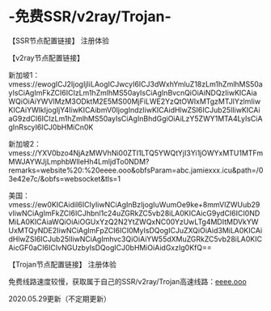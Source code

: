 # -免费SSR/v2ray/Trojan-
【SSR节点配置链接】
注册体验

【v2ray节点配置链接】

新加坡1：
vmess://ewogICJ2IjogIjIiLAogICJwcyI6ICJ3dWxhYmluZ18zLm1hZmlhMS50ayIsCiAgImFkZCI6ICIzLm1hZmlhMS50ayIsCiAgInBvcnQiOiAiNDQzIiwKICAiaWQiOiAiYWVlMzM3ODktM2E5MS00MjFiLWE2YzQtOWIxMTgzMTJlYzlmIiwKICAiYWlkIjogIjY4IiwKICAibmV0IjogIndzIiwKICAidHlwZSI6ICJub25lIiwKICAiaG9zdCI6ICIzLm1hZmlhMS50ayIsCiAgInBhdGgiOiAiLzY5ZWY1MTA4LyIsCiAgInRscyI6ICJ0bHMiCn0K

新加坡2：
vmess://YXV0bzo4NjAzMWVhNi00ZTI1LTQ5YWQtYjI3Yi1jOWYxMTU1MTFmMWJAYWJjLmphbWlleHh4LmljdTo0NDM?remarks=website%20:%20eeee.ooo&obfsParam=abc.jamiexxx.icu&path=/03e42e7c/&obfs=websocket&tls=1

美国：
vmess://ew0KICAidiI6ICIyIiwNCiAgInBzIjogIuWumOe9ke+8mmVlZWUub29vIiwNCiAgImFkZCI6ICJhbnl1c24uZGRkZC5vb28iLA0KICAicG9ydCI6ICI0NDMiLA0KICAiaWQiOiAiOGUxYzQ2N2YtZWQxNC00YzUwLTg4MDItMDVkYWUxMTQyNDE2IiwNCiAgImFpZCI6ICI0MyIsDQogICJuZXQiOiAid3MiLA0KICAidHlwZSI6ICJub25lIiwNCiAgImhvc3QiOiAiYW55dXMuZGRkZC5vb28iLA0KICAicGF0aCI6ICIvNGUzbyIsDQogICJ0bHMiOiAidGxzIg0KfQ==

【Trojan节点配置链接】
注册体验

免费线路速度较慢，获取属于自己的SSR/v2ray/Trojan高速线路：<a href="https://eeee.ooo/auth/register?code=c9HR">eeee.ooo</a>

2020.05.29更新（不定期更新）

